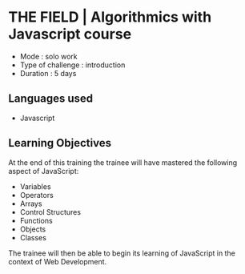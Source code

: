 # THE FIELD | Algorithmics with Javascript course

* Mode : solo work
* Type of challenge : introduction
* Duration : 5 days

## Languages used

* Javascript

## Learning Objectives

At the end of this training the trainee will have mastered the following aspect of JavaScript:
* Variables
* Operators
* Arrays
* Control Structures
* Functions
* Objects
* Classes

The trainee will then be able to begin its learning of JavaScript in the context of Web Development.

